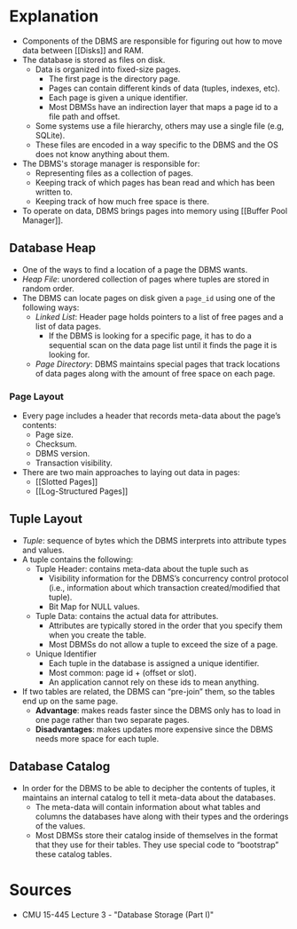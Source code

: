 # Explanation
- Components of the DBMS are responsible for figuring out how to move data between [[Disks]] and RAM.
- The database is stored as files on disk.
	- Data is organized into fixed-size pages.
		- The first page is the directory page.
		- Pages can contain different kinds of data (tuples, indexes, etc).
		- Each page is given a unique identifier.
		- Most DBMSs have an indirection layer that maps a page id to a file path and offset.
	- Some systems use a file hierarchy, others may use a single file (e.g, SQLite).
	- These files are encoded in a way specific to the DBMS and the OS does not know anything about them.
- The DBMS's storage manager is responsible for:
	- Representing files as a collection of pages.
	- Keeping track of which pages has bean read and which has been written to.
	- Keeping track of how much free space is there.
- To operate on data, DBMS brings pages into memory using [[Buffer Pool Manager]].

## Database Heap
- One of the ways to find a location of a page the DBMS wants.
- *Heap File*: unordered collection of pages where tuples are stored in random order.
- The DBMS can locate pages on disk given a `page_id` using one of the following ways:
	- *Linked List*: Header page holds pointers to a list of free pages and a list of data pages.
		- If the DBMS is looking for a specific page, it has to do a sequential scan on the data page list until it finds the page it is looking for.
	- *Page Directory*: DBMS maintains special pages that track locations of data pages along with the amount of free space on each page.

### Page Layout
- Every page includes a header that records meta-data about the page’s contents:
	- Page size.
	- Checksum.
	- DBMS version.
	- Transaction visibility.
- There are two main approaches to laying out data in pages:
	- [[Slotted Pages]]
	- [[Log-Structured Pages]]

## Tuple Layout
- *Tuple*: sequence of bytes which the DBMS interprets into attribute types and values.
- A tuple contains the following:
	- Tuple Header: contains meta-data about the tuple such as
		- Visibility information for the DBMS’s concurrency control protocol (i.e., information about which transaction created/modified that tuple).
		- Bit Map for NULL values.
	- Tuple Data: contains the actual data for attributes.
		- Attributes are typically stored in the order that you specify them when you create the table.
		- Most DBMSs do not allow a tuple to exceed the size of a page.
	- Unique Identifier
		- Each tuple in the database is assigned a unique identifier.
		- Most common: page id + (offset or slot).
		- An application cannot rely on these ids to mean anything.
- If two tables are related, the DBMS can “pre-join” them, so the tables end up on the same page.
	- **Advantage**: makes reads faster since the DBMS only has to load in one page rather than two separate pages.
	- **Disadvantages**: makes updates more expensive since the DBMS needs more space for each tuple.

## Database Catalog
- In order for the DBMS to be able to decipher the contents of tuples, it maintains an internal catalog to tell it meta-data about the databases.
	- The meta-data will contain information about what tables and columns the databases have along with their types and the orderings of the values.
	- Most DBMSs store their catalog inside of themselves in the format that they use for their tables. They use special code to “bootstrap” these catalog tables.

# Sources
- CMU 15-445 Lecture 3 - "Database Storage (Part I)"